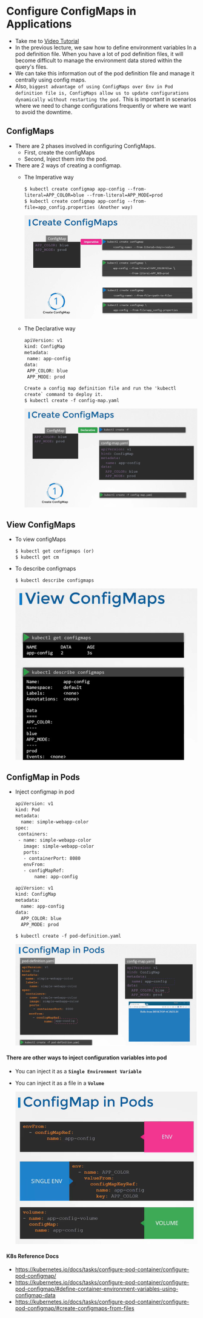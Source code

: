 # Configure ConfigMaps in Applications

- Take me to [Video Tutorial](https://kodekloud.com/topic/configure-configmaps-in-applications/)
- In the previous lecture, we saw how to define environment variables In a pod definition file. When you have a lot of pod definition files, it will become difficult to manage the environment data stored within the query's files.
- We can take this information out of the pod definition file and manage it centrally using config maps.
- Also, `biggest advantage of using ConfigMaps over Env in Pod definition file is, ConfigMaps allow us to update configurations dynamically without restarting the pod.` This is important in scenarios where we need to change configurations frequently or where we want to avoid the downtime.

## ConfigMaps

- There are 2 phases involved in configuring ConfigMaps.
  - First, create the configMaps
  - Second, Inject them into the pod.
- There are 2 ways of creating a configmap.
  - The Imperative way
    
    ```
    $ kubectl create configmap app-config --from-literal=APP_COLOR=blue --from-literal=APP_MODE=prod
    $ kubectl create configmap app-config --from-file=app_config.properties (Another way)
    ```
    
    ![cmi](../../images/cmi.PNG)
  - The Declarative way
    
    ```
    apiVersion: v1
    kind: ConfigMap
    metadata:
     name: app-config
    data:
     APP_COLOR: blue
     APP_MODE: prod
    ```
    
    ```
    Create a config map definition file and run the 'kubectl create` command to deploy it.
    $ kubectl create -f config-map.yaml
    ```
    
    ![cmd1](../../images/cmd1.PNG)

## View ConfigMaps

- To view configMaps
  
  ```
  $ kubectl get configmaps (or)
  $ kubectl get cm
  ```
- To describe configmaps
  
  ```
  $ kubectl describe configmaps
  ```
  
  ![cmv](../../images/cmv.PNG)

## ConfigMap in Pods

- Inject configmap in pod
  
  ```
  apiVersion: v1
  kind: Pod
  metadata:
    name: simple-webapp-color
  spec:
   containers:
   - name: simple-webapp-color
     image: simple-webapp-color
     ports:
     - containerPort: 8080
     envFrom:
     - configMapRef:
         name: app-config
  ```
  
  ```
  apiVersion: v1
  kind: ConfigMap
  metadata:
    name: app-config
  data:
    APP_COLOR: blue
    APP_MODE: prod
  ```
  
  ```
  $ kubectl create -f pod-definition.yaml
  ```
  
  ![cmp](../../images/cmp.PNG)

#### There are other ways to inject configuration variables into pod

- You can inject it as a **`Single Environment Variable`**
- You can inject it as a file in a **`Volume`**
  
  ![cmp1](../../images/cmp1.PNG)

#### K8s Reference Docs

- https://kubernetes.io/docs/tasks/configure-pod-container/configure-pod-configmap/
- https://kubernetes.io/docs/tasks/configure-pod-container/configure-pod-configmap/#define-container-environment-variables-using-configmap-data
- https://kubernetes.io/docs/tasks/configure-pod-container/configure-pod-configmap/#create-configmaps-from-files

